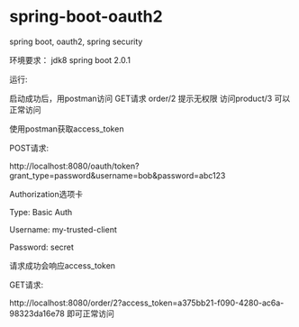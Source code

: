 # spring-boot-oauth2
spring boot, oauth2, spring security

环境要求：
jdk8
spring boot 2.0.1

运行:

启动成功后，用postman访问 GET请求 order/2 提示无权限 访问product/3 可以正常访问

使用postman获取access_token

POST请求:

http://localhost:8080/oauth/token?grant_type=password&username=bob&password=abc123

Authorization选项卡

Type: Basic Auth

Username: my-trusted-client

Password: secret

请求成功会响应access_token

GET请求:

http://localhost:8080/order/2?access_token=a375bb21-f090-4280-ac6a-98323da16e78 即可正常访问

